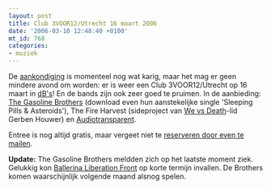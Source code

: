 ```yaml
---
layout: post
title: Club 3VOOR12/Utrecht 16 maart 2006
date: '2006-03-10 12:48:40 +0100'
mt_id: 768
categories:
- muziek
---
```

De <a href="http://3voor12lokaal.vpro.nl/magazines/news/index.jsp?portals=6337&magazines=6338&news=265848">aankondiging</a> is momenteel nog wat karig, maar het mag er geen mindere avond om worden: er is weer een Club 3VOOR12/Utrecht op 16 maart in <a href="http://www.dbstudio.nl/">dB's</a>! En de bands zijn ook zeer goed te pruimen. In de aanbieding: <a href="http://www.gasolinebrothers.nl/">The Gasoline Brothers</a> (download even hun aanstekelijke single 'Sleeping Pills & Asteroids'), The Fire Harvest (sideproject van <a href="http://www.wevsdeath.nl/">We vs Death</a>-lid Gerben Houwer) en <a href="http://www.audiotransparent.com/">Audiotransparent</a>.

Entree is nog altijd gratis, maar vergeet niet te <a href="mailto:club@zomp.nl">reserveren door even te mailen</a>.

<b>Update:</b> The Gasoline Brothers meldden zich op het laatste moment ziek. Gelukkig kon <a href="http://www.ballerinaliberationfront.nl/">Ballerina Liberation Front</a> op korte termijn invallen. De Brothers komen waarschijnlijk volgende maand alsnog spelen.
